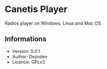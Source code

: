 # Canetis Player

Radios player on Windows, Linux and Mac OS.

## Informations

* Version: 0.0.1
* Author: Dezodev
* Licence: GPLv3
